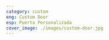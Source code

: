 ```yaml
---
category: custom
eng: Custom Door
esp: Puerta Personalizada
cover_image: ./images/custom-door.jpg
---
```


